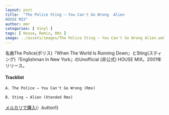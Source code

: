 ```yaml
---
layout: post
title:  "The Police Sting – You Can't Go Wrong  Alien
HOUSE MIX"
author: mmr
categories: [ Vinyl ]
tags: [ House, Remix, 00s ]
image: ../assets/images/The Police Sting – You Can't Go Wrong Alien.webp
---
```


名曲The Police(ポリス)『When The World Is Running Down』とSting(スティング)『Englishman In New York』のUnofficial (非公式) HOUSE MIX。2001年リリース。

#### Tracklist
```md
A. The Police – You Can't Go Wrong (Rmx)

B. Sting – Alien (Xtended Rmx)
```

[メルカリで購入](https://jp.mercari.com/item/m20957667824?afid=6142608987){: .button1}
